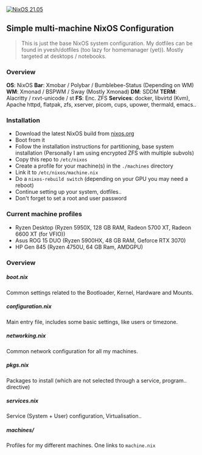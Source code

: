 [![NixOS 21.05](https://img.shields.io/badge/NixOS-v21.05-blue.svg?style=flat-square&logo=NixOS&logoColor=white)](https://nixos.org)

## Simple multi-machine NixOS Configuration

> This is just the base NixOS system configuration. My dotfiles can be found in yvesh/dotfiles (too lazy for homemanager (yet)). Mostly targeted at desktops / notebooks.

### Overview

**OS**: NixOS
**Bar**: Xmobar / Polybar / Bumblebee-Status (Depending on WM)
**WM**: Xmonad / BSPWM / Sway (Mostly Xmonad)
**DM**: SDDM
**TERM**: Alacritty / rxvt-unicode / st
**FS**: Enc. ZFS
**Services**: docker, libvirtd (Kvm), Apache httpd, flatpak, zfs, xserver, picom, cups, upower, thermald, emacs..

### Installation

* Download the latest NixOS build from [nixos.org](https://nixos.org/download.html)
* Boot from it
* Follow the installation instructions for partitioning, base system installation (Personally I am using encrypted ZFS with multiple subvols)
* Copy this repo to `/etc/nixos`
* Create a profile for your machine(s) in the `./machines` directory
* Link it to `/etc/nixos/machine.nix`
* Do a `nixos-rebuild switch` (depending on your GPU you may need a reboot)
* Continue setting up your system, dotfiles..
* Don't forget to set a root and user password

### Current machine profiles

* Ryzen Desktop (Ryzen 5950X, 128 GB RAM, Radeon 5700 XT, Radeon 6600 XT (for VFIO))
* Asus ROG 15 DUO (Ryzen 5900HX, 48 GB RAM, Geforce RTX 3070)
* HP Gen 845 (Ryzen 4750U, 64 GB Ram, AMDGPU)

### Overview

##### boot.nix
Common settings related to the Bootloader, Kernel, Hardware and Mounts.

##### configuration.nix
Main entry file, includes some basic settings, like users or timezone.

##### networking.nix
Common network configuration for all my machines.

##### pkgs.nix
Packages to install (which are not selected through a service, program.. directive)

##### services.nix
Service (System + User) configuration, Virtualisation..

##### machines/
Profiles for my different machines. One links to `machine.nix`

